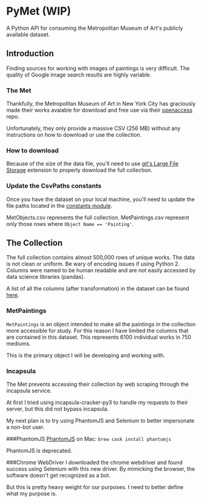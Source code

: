 # PyMet (WIP)
A Python API for consuming the Metropolitan Museum of Art's publicly available dataset.

## Introduction
Finding sources for working with images of paintings is very difficult. The quality of Google image search results are highly variable.

### The Met
Thankfully, the Metropolitan Museum of Art in New York City has graciously made their works avaiable for download and free use via their [openaccess](https://github.com/metmuseum/openaccess) repo.

Unfortunately, they only provide a massive CSV (256 MB) without any instructions on how to download or use the collection.

### How to download
Because of the size of the data file, you'll need to use [git's Large File Storage](https://git-lfs.github.com/) extension to properly download the full collection.

### Update the CsvPaths constants
Once you have the dataset on your local machine, you'll need to update the file paths located in the [constants module](https://github.com/atheis4/pymet/blob/master/pymet/utils/constants.py#L56-L59).

MetObjects.csv represents the full collection.
MetPaintings.csv represent only those rows where `Object Name == 'Painting'`.

## The Collection
The full collection contains almost 500,000 rows of unique works. The data is not clean or uniform. Be wary of encoding issues if using Python 2. Columns were named to be human readable and are not easily accessed by data science libraries (pandas).

A list of all the columns (after transformation) in the dataset can be found [here](https://github.com/atheis4/pymet/blob/master/pymet/utils/constants.py#L4-L47).

### MetPaintings
`MetPaintings` is an object intended to make all the paintings in the collection more accessible for study. For this reason I have limited the columns that are contained in this dataset. This represents 6100 individual works in 750 mediums.

This is the primary object I will be developing and working with.

### Incapsula
The Met prevents accessing their collection by web scraping through the incapsula service.

At first I tried using incapsula-cracker-py3 to handle my requests to their server, but this did not bypass incapsula.

My next plan is to try using PhantomJS and Selenium to better impersonate a non-bot user. 

###PhantomJS
[PhantomJS](http://phantomjs.org/) 
on Mac: `brew cask install phantomjs`

PhantomJS is deprecated.

###Chrome WebDriver
I downloaded the chrome webdriver and found success using Selenium with this new driver. By mimicking the browser, the software doesn't get recognized as a bot.

But this is pretty heavy weight for our purposes. I need to better define what my purpose is.